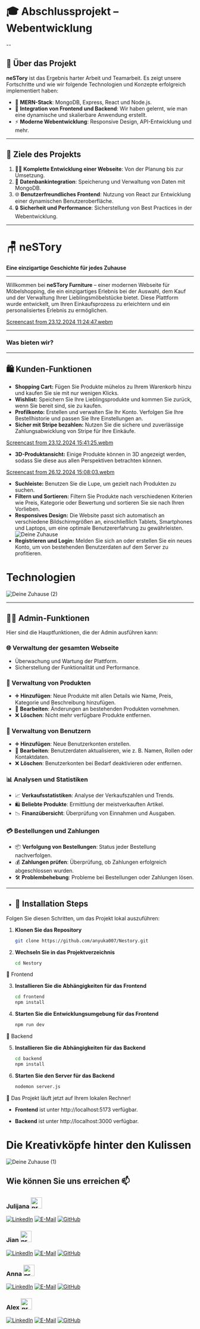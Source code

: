 # 🎓 Abschlussprojekt – Webentwicklung

--
## 🚀 Über das Projekt

**neSTory** ist das Ergebnis harter Arbeit und Teamarbeit. Es zeigt unsere Fortschritte und wie wir folgende Technologien und Konzepte erfolgreich implementiert haben:  
- 🌟 **MERN-Stack**: MongoDB, Express, React und Node.js.  
- 🔗 **Integration von Frontend und Backend**: Wir haben gelernt, wie man eine dynamische und skalierbare Anwendung erstellt.  
- ⚡ **Moderne Webentwicklung**: Responsive Design, API-Entwicklung und mehr.

---
## 🎯 Ziele des Projekts

1. 👨‍💻 **Komplette Entwicklung einer Webseite**: Von der Planung bis zur Umsetzung.  
2. 📡 **Datenbankintegration**: Speicherung und Verwaltung von Daten mit MongoDB.  
3. 🌐 **Benutzerfreundliches Frontend**: Nutzung von React zur Entwicklung einer dynamischen Benutzeroberfläche.  
4. 🔒 **Sicherheit und Performance**: Sicherstellung von Best Practices in der Webentwicklung.

---

# 🪑 neSTory

**Eine einzigartige Geschichte für jedes Zuhause**

---

Willkommen bei **neSTory Furniture** – einer modernen Webseite für Möbelshopping, die ein einzigartiges Erlebnis bei der Auswahl, dem Kauf und der Verwaltung Ihrer Lieblingsmöbelstücke bietet. Diese Plattform wurde entwickelt, um Ihren Einkaufsprozess zu erleichtern und ein personalisiertes Erlebnis zu ermöglichen.

[Screencast from 23.12.2024 11:24:47.webm](https://github.com/user-attachments/assets/5acc3525-163c-4944-b187-e009341efc17)

---

### Was bieten wir?  

---

## 🛍️ Kunden-Funktionen

- **Shopping Cart:** Fügen Sie Produkte mühelos zu Ihrem Warenkorb hinzu und kaufen Sie sie mit nur wenigen Klicks.  
- **Wishlist:** Speichern Sie Ihre Lieblingsprodukte und kommen Sie zurück, wenn Sie bereit sind, sie zu kaufen.  
- **Profilkonto:** Erstellen und verwalten Sie Ihr Konto. Verfolgen Sie Ihre Bestellhistorie und passen Sie Ihre Einstellungen an.
- **Sicher mit Stripe bezahlen:** Nutzen Sie die sichere und zuverlässige Zahlungsabwicklung von Stripe für Ihre Einkäufe.
 
[Screencast from 23.12.2024 15:41:25.webm](https://github.com/user-attachments/assets/340276eb-5f88-47e7-9426-06f76fffc5ae)


- **3D-Produktansicht:** Einige Produkte können in 3D angezeigt werden, sodass Sie diese aus allen Perspektiven betrachten können.

[Screencast from 26.12.2024 15:08:03.webm](https://github.com/user-attachments/assets/8f421c79-4e60-494d-99ed-447e643c404c)

- **Suchleiste:** Benutzen Sie die Lupe, um gezielt nach Produkten zu suchen.
- **Filtern und Sortieren:** Filtern Sie Produkte nach verschiedenen Kriterien wie Preis, Kategorie oder Bewertung und sortieren Sie sie nach Ihren Vorlieben.
- **Responsives Design:** Die Website passt sich automatisch an verschiedene Bildschirmgrößen an, einschließlich Tablets, Smartphones und Laptops, um eine optimale Benutzererfahrung zu gewährleisten.
![Deine Zuhause](https://github.com/user-attachments/assets/9526fce1-8912-4759-8a31-0bef7dc97ab3)
- **Registrieren und Login:** Melden Sie sich an oder erstellen Sie ein neues Konto, um von bestehenden Benutzerdaten auf dem Server zu profitieren.
# Technologien

![Deine Zuhause (2)](https://github.com/user-attachments/assets/840f3d9a-db04-4537-9480-e9d99cb5397d)

---

## 👨‍💼 Admin-Funktionen

Hier sind die Hauptfunktionen, die der Admin ausführen kann:
### 🌐 Verwaltung der gesamten Webseite
- Überwachung und Wartung der Plattform.
- Sicherstellung der Funktionalität und Performance.

### 🛒 Verwaltung von Produkten
- ➕ **Hinzufügen**: Neue Produkte mit allen Details wie Name, Preis, Kategorie und Beschreibung hinzufügen.  
- 📝 **Bearbeiten**: Änderungen an bestehenden Produkten vornehmen.  
- ❌ **Löschen**: Nicht mehr verfügbare Produkte entfernen.

### 👥 Verwaltung von Benutzern
- ➕ **Hinzufügen**: Neue Benutzerkonten erstellen.  
- 📝 **Bearbeiten**: Benutzerdaten aktualisieren, wie z. B. Namen, Rollen oder Kontaktdaten.  
- ❌ **Löschen**: Benutzerkonten bei Bedarf deaktivieren oder entfernen.

### 📊 Analysen und Statistiken
- 📈 **Verkaufsstatistiken**: Analyse der Verkaufszahlen und Trends.  
- 🛍️ **Beliebte Produkte**: Ermittlung der meistverkauften Artikel.  
- 📉 **Finanzübersicht**: Überprüfung von Einnahmen und Ausgaben.

### 💳 Bestellungen und Zahlungen
- 📦 **Verfolgung von Bestellungen**: Status jeder Bestellung nachverfolgen.  
- 💰 **Zahlungen prüfen**: Überprüfung, ob Zahlungen erfolgreich abgeschlossen wurden.  
- 🛠️ **Problembehebung**: Probleme bei Bestellungen oder Zahlungen lösen.

- ---


- ## 🚀 Installation Steps

Folgen Sie diesen Schritten, um das Projekt lokal auszuführen:

1. **Klonen Sie das Repository**  
   ```bash
   git clone https://github.com/anyuka007/Nestory.git
   
2. **Wechseln Sie in das Projektverzeichnis**
   ```bash
   cd Nestory
   
📂 Frontend

3. **Installieren Sie die Abhängigkeiten für das Frontend**
   ```bash
   cd frontend
   npm install

4. **Starten Sie die Entwicklungsumgebung für das Frontend**
   ```bash
   npm run dev

📂 Backend

5. **Installieren Sie die Abhängigkeiten für das Backend**
   ```bash
   cd backend
   npm install

6. **Starten Sie den Server für das Backend**
   ```bash
   nodemon server.js

🎉 Das Projekt läuft jetzt auf Ihrem lokalen Rechner!

- **Frontend** ist unter http://localhost:5173 verfügbar.

- **Backend** ist unter http://localhost:3000 verfügbar.

# Die Kreativköpfe hinter den Kulissen

![Deine Zuhause (1)](https://github.com/user-attachments/assets/a5979085-0364-479b-b83a-032e374864fa)



 ## Wie können Sie uns erreichen 📫

### Julijana <img src="https://github.com/user-attachments/assets/6f751ed6-0e7c-4fb4-95ec-52f5d8ffbfe8" alt="programmer" style="width: 30px; height: 30px;" />


 [![LinkedIn](https://img.shields.io/badge/-LinkedIn-0A66C2?style=for-the-badge&logo=linkedin&logoColor=white)](https://www.linkedin.com/in/julijana-uneva-b28a751b5)  [![E-Mail](https://img.shields.io/badge/-E--Mail-D14836?style=for-the-badge&logo=gmail&logoColor=white)](mailto:julijana3uneva@gmail.com)   [![GitHub](https://img.shields.io/badge/-GitHub-181717?style=for-the-badge&logo=github&logoColor=white)](https://github.com/JulijanaUneva)


### Jian <img src="https://github.com/user-attachments/assets/2153c84c-bba9-4199-a75f-b8561262ef87" alt="programmer" style="width: 30px; height: 30px;" />

 [![LinkedIn](https://img.shields.io/badge/-LinkedIn-0A66C2?style=for-the-badge&logo=linkedin&logoColor=white)](https://www.linkedin.com/in/jian-lu-705184330)
[![E-Mail](https://img.shields.io/badge/-E--Mail-D14836?style=for-the-badge&logo=gmail&logoColor=white)](mailto:jian.lu.ou@gmail.com)
 [![GitHub](https://img.shields.io/badge/-GitHub-181717?style=for-the-badge&logo=github&logoColor=white)](https://github.com/LuJian2024)
  
### Anna <img src="https://github.com/user-attachments/assets/f6e95a2e-8a9a-4aca-8798-47d40a5e2802" alt="programmer" style="width: 30px; height: 30px;" />

 [![LinkedIn](https://img.shields.io/badge/-LinkedIn-0A66C2?style=for-the-badge&logo=linkedin&logoColor=white)](https://www.linkedin.com/in/anna-popova-95b27393)
 [![E-Mail](https://img.shields.io/badge/-E--Mail-D14836?style=for-the-badge&logo=gmail&logoColor=white)](mailto:anna.popova0510@gmail.com)
 [![GitHub](https://img.shields.io/badge/-GitHub-181717?style=for-the-badge&logo=github&logoColor=white)](https://github.com/anyuka007)

### Alex <img src="https://github.com/user-attachments/assets/129331f2-453d-4e4c-aaa0-5a0626f55a40" alt="programmer" style="width: 30px; height: 30px;" />


 [![LinkedIn](https://img.shields.io/badge/-LinkedIn-0A66C2?style=for-the-badge&logo=linkedin&logoColor=white)](https://www.linkedin.com/in/alex-nezhad-2517a6322)
 [![E-Mail](https://img.shields.io/badge/-E--Mail-D14836?style=for-the-badge&logo=gmail&logoColor=white)](mailto:mohammad.mohammad@dci-student.org)
 [![GitHub](https://img.shields.io/badge/-GitHub-181717?style=for-the-badge&logo=github&logoColor=white)](https://github.com/Alexxmanii)







  
 




